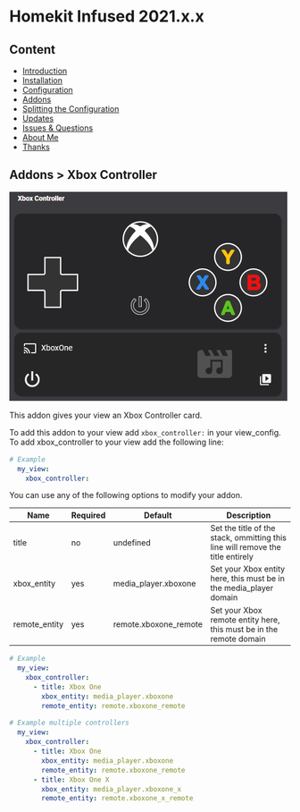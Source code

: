 # Homekit Infused 2021.x.x

## Content
- [Introduction](../index.md)
- [Installation](../installation.md)
- [Configuration](../configuration.md)
- [Addons](../addons.md)
- [Splitting the Configuration](../splitting-the-config.md)
- [Updates](../updates.md)
- [Issues & Questions](../issues.md)
- [About Me](../about.md)
- [Thanks](../thanks.md)

## Addons > Xbox Controller

![Homekit Infused](../images/xbox-controller.png)

This addon gives your view an Xbox Controller card.

To add this addon to your view add `xbox_controller:` in your view_config.
To add xbox_controller to your view add the following line:

```yaml
# Example
  my_view:
    xbox_controller:
```

You can use any of the following options to modify your addon.

| Name | Required | Default | Description |
|----------------------------------|-------------|----------------------|-----------------------------------------------------------------------------------------------------------------------------------------------------------------------------------|
| title | no | undefined | Set the title of the stack, ommitting this line will remove the title entirely |
| xbox_entity | yes | media_player.xboxone | Set your Xbox entity here, this must be in the media_player domain |
| remote_entity | yes | remote.xboxone_remote | Set your Xbox remote entity here, this must be in the remote domain |

```yaml
# Example
  my_view:
    xbox_controller:
      - title: Xbox One
        xbox_entity: media_player.xboxone
        remote_entity: remote.xboxone_remote
```               
```yaml
# Example multiple controllers
  my_view:
    xbox_controller:
      - title: Xbox One
        xbox_entity: media_player.xboxone
        remote_entity: remote.xboxone_remote
      - title: Xbox One X
        xbox_entity: media_player.xboxone_x
        remote_entity: remote.xboxone_x_remote
```   